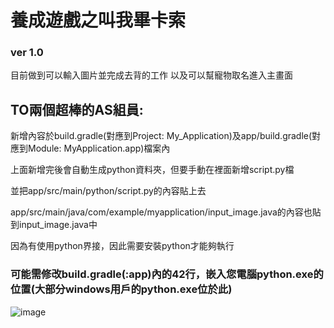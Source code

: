 # 養成遊戲之叫我畢卡索
### ver 1.0
目前做到可以輸入圖片並完成去背的工作
以及可以幫寵物取名進入主畫面

TO兩個超棒的AS組員:
---
新增內容於build.gradle(對應到Project: My_Application)及app/build.gradle(對應到Module: MyApplication.app)檔案內

上面新增完後會自動生成python資料夾，但要手動在裡面新增script.py檔

並把app/src/main/python/script.py的內容貼上去

app/src/main/java/com/example/myapplication/input_image.java的內容也貼到input_image.java中


因為有使用python界接，因此需要安裝python才能夠執行

### 可能需修改build.gradle(:app)內的42行，嵌入您電腦python.exe的位置(大部分windows用戶的python.exe位於此)
![image](https://user-images.githubusercontent.com/60705979/149674692-355a50d8-5253-4ff5-ab87-037c56a6dcd9.png)

